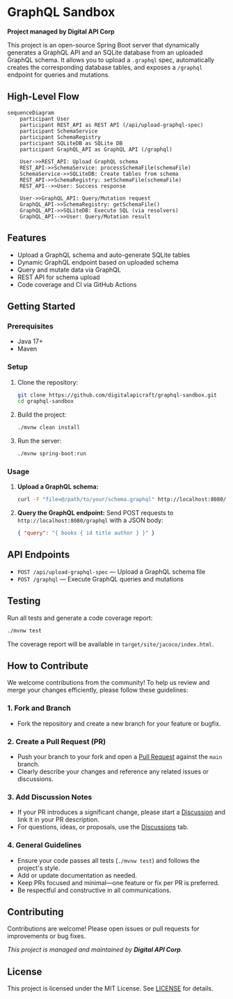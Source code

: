 # GraphQL Sandbox

**Project managed by Digital API Corp**

This project is an open-source Spring Boot server that dynamically generates a GraphQL API and an SQLite database from an uploaded GraphQL schema. It allows you to upload a `.graphql` spec, automatically creates the corresponding database tables, and exposes a `/graphql` endpoint for queries and mutations.

## High-Level Flow

```mermaid
sequenceDiagram
    participant User
    participant REST_API as REST API (/api/upload-graphql-spec)
    participant SchemaService
    participant SchemaRegistry
    participant SQLiteDB as SQLite DB
    participant GraphQL_API as GraphQL API (/graphql)

    User->>REST_API: Upload GraphQL schema
    REST_API->>SchemaService: processSchemaFile(schemaFile)
    SchemaService->>SQLiteDB: Create tables from schema
    REST_API->>SchemaRegistry: setSchemaFile(schemaFile)
    REST_API-->>User: Success response

    User->>GraphQL_API: Query/Mutation request
    GraphQL_API->>SchemaRegistry: getSchemaFile()
    GraphQL_API->>SQLiteDB: Execute SQL (via resolvers)
    GraphQL_API-->>User: Query/Mutation result
```

## Features
- Upload a GraphQL schema and auto-generate SQLite tables
- Dynamic GraphQL endpoint based on uploaded schema
- Query and mutate data via GraphQL
- REST API for schema upload
- Code coverage and CI via GitHub Actions

## Getting Started

### Prerequisites
- Java 17+
- Maven

### Setup
1. Clone the repository:
   ```bash
   git clone https://github.com/digitalapicraft/graphql-sandbox.git
   cd graphql-sandbox
   ```
2. Build the project:
   ```bash
   ./mvnw clean install
   ```
3. Run the server:
   ```bash
   ./mvnw spring-boot:run
   ```

### Usage
1. **Upload a GraphQL schema:**
   ```bash
   curl -F "file=@/path/to/your/schema.graphql" http://localhost:8080/api/upload-graphql-spec
   ```
2. **Query the GraphQL endpoint:**
   Send POST requests to `http://localhost:8080/graphql` with a JSON body:
   ```json
   { "query": "{ books { id title author } }" }
   ```

## API Endpoints
- `POST /api/upload-graphql-spec` — Upload a GraphQL schema file
- `POST /graphql` — Execute GraphQL queries and mutations

## Testing
Run all tests and generate a code coverage report:
```bash
./mvnw test
```
The coverage report will be available in `target/site/jacoco/index.html`.

## How to Contribute

We welcome contributions from the community! To help us review and merge your changes efficiently, please follow these guidelines:

### 1. Fork and Branch
- Fork the repository and create a new branch for your feature or bugfix.

### 2. Create a Pull Request (PR)
- Push your branch to your fork and open a [Pull Request](https://github.com/digitalapicraft/graphql-sandbox/pulls) against the `main` branch.
- Clearly describe your changes and reference any related issues or discussions.

### 3. Add Discussion Notes
- If your PR introduces a significant change, please start a [Discussion](https://github.com/digitalapicraft/graphql-sandbox/discussions) and link it in your PR description.
- For questions, ideas, or proposals, use the [Discussions](https://github.com/digitalapicraft/graphql-sandbox/discussions) tab.

### 4. General Guidelines
- Ensure your code passes all tests (`./mvnw test`) and follows the project's style.
- Add or update documentation as needed.
- Keep PRs focused and minimal—one feature or fix per PR is preferred.
- Be respectful and constructive in all communications.

## Contributing
Contributions are welcome! Please open issues or pull requests for improvements or bug fixes.

_This project is managed and maintained by **Digital API Corp**._

## License
This project is licensed under the MIT License. See [LICENSE](LICENSE) for details. 